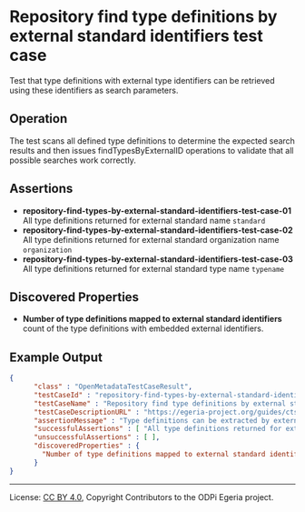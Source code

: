 <!-- SPDX-License-Identifier: CC-BY-4.0 -->
<!-- Copyright Contributors to the ODPi Egeria project. -->

# Repository find type definitions by external standard identifiers test case

Test that type definitions with external type identifiers can be
retrieved using these identifiers as search parameters.

## Operation

The test scans all defined type definitions to determine the
expected search results and then issues findTypesByExternalID
operations to validate that all possible searches work correctly.

## Assertions

* **repository-find-types-by-external-standard-identifiers-test-case-01** All type definitions returned for external standard name `standard`
* **repository-find-types-by-external-standard-identifiers-test-case-02** All type definitions returned for external standard organization name `organization`
* **repository-find-types-by-external-standard-identifiers-test-case-03** All type definitions returned for external standard type name `typename`

## Discovered Properties

* **Number of type definitions mapped to external standard identifiers** count of the type definitions with embedded external identifiers.

## Example Output

```json
{
      "class" : "OpenMetadataTestCaseResult",
      "testCaseId" : "repository-find-types-by-external-standard-identifiers",
      "testCaseName" : "Repository find type definitions by external standard identifiers test case",
      "testCaseDescriptionURL" : "https://egeria-project.org/guides/cts/repository-workbench/repository-find-types-by-external-standard-identifiers-test-case.md",
      "assertionMessage" : "Type definitions can be extracted by external standard identifiers",
      "successfulAssertions" : [ "All type definitions returned for external standard mappings." ],
      "unsuccessfulAssertions" : [ ],
      "discoveredProperties" : {
        "Number of type definitions mapped to external standard identifiers" : 0
      }
}
```

----
License: [CC BY 4.0](https://creativecommons.org/licenses/by/4.0/),
Copyright Contributors to the ODPi Egeria project.